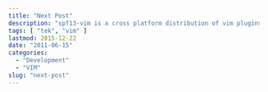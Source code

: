 ```yaml
---
title: "Next Post"
description: "spf13-vim is a cross platform distribution of vim plugins and resources for Vim."
tags: [ "tek", "vim" ]
lastmod: 2015-12-22
date: "2011-06-15"
categories:
  - "Development"
  - "VIM"
slug: "next-post"
---
```


